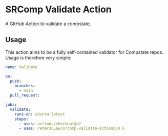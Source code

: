 # SRComp Validate Action

A GitHub Action to validate a compstate.

## Usage

This action aims to be a fully self-contained validator for Compstate repos. Usage is therefore very simple:

``` yaml
name: Validate

on:
  push:
    branches:
      - main
  pull_request:

jobs:
  validate:
    runs-on: ubuntu-latest
    steps:
      - uses: actions/checkout@v2
      - uses: PeterJCLaw/srcomp-validate-action@v0.6
```
